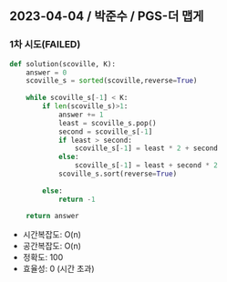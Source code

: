 ## 2023-04-04 / 박준수 / PGS-더 맵게

### 1차 시도(FAILED)
```python
def solution(scoville, K):
    answer = 0
    scoville_s = sorted(scoville,reverse=True)
    
    while scoville_s[-1] < K:
        if len(scoville_s)>1:
            answer += 1
            least = scoville_s.pop()
            second = scoville_s[-1]
            if least > second:
                scoville_s[-1] = least * 2 + second
            else:
                scoville_s[-1] = least + second * 2
            scoville_s.sort(reverse=True)
            
        else:
            return -1
        
    return answer
```

- 시간복잡도: O(n)
- 공간복잡도: O(n)
- 정확도: 100
- 효율성: 0 (시간 초과)   
